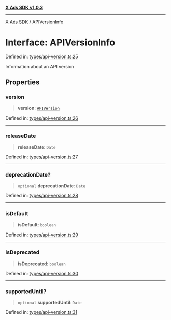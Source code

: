 [**X Ads SDK v1.0.3**](../README.md)

***

[X Ads SDK](../globals.md) / APIVersionInfo

# Interface: APIVersionInfo

Defined in: [types/api-version.ts:25](https://github.com/kage1020/x-ads-sdk/blob/main/src/types/api-version.ts#L25)

Information about an API version

## Properties

### version

> **version**: [`APIVersion`](../enumerations/APIVersion.md)

Defined in: [types/api-version.ts:26](https://github.com/kage1020/x-ads-sdk/blob/main/src/types/api-version.ts#L26)

***

### releaseDate

> **releaseDate**: `Date`

Defined in: [types/api-version.ts:27](https://github.com/kage1020/x-ads-sdk/blob/main/src/types/api-version.ts#L27)

***

### deprecationDate?

> `optional` **deprecationDate**: `Date`

Defined in: [types/api-version.ts:28](https://github.com/kage1020/x-ads-sdk/blob/main/src/types/api-version.ts#L28)

***

### isDefault

> **isDefault**: `boolean`

Defined in: [types/api-version.ts:29](https://github.com/kage1020/x-ads-sdk/blob/main/src/types/api-version.ts#L29)

***

### isDeprecated

> **isDeprecated**: `boolean`

Defined in: [types/api-version.ts:30](https://github.com/kage1020/x-ads-sdk/blob/main/src/types/api-version.ts#L30)

***

### supportedUntil?

> `optional` **supportedUntil**: `Date`

Defined in: [types/api-version.ts:31](https://github.com/kage1020/x-ads-sdk/blob/main/src/types/api-version.ts#L31)
